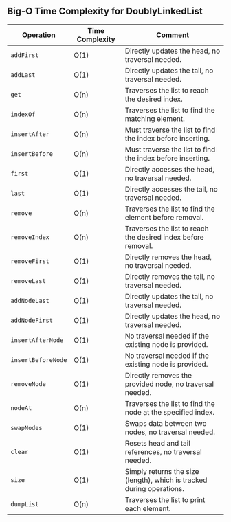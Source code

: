 ## Big-O Time Complexity for DoublyLinkedList

| Operation          | Time Complexity | Comment                                                                 |
|--------------------|-----------------|-------------------------------------------------------------------------|
| `addFirst`         | O(1)            | Directly updates the head, no traversal needed.                         |
| `addLast`          | O(1)            | Directly updates the tail, no traversal needed.                         |
| `get`              | O(n)            | Traverses the list to reach the desired index.                          |
| `indexOf`          | O(n)            | Traverses the list to find the matching element.                        |
| `insertAfter`      | O(n)            | Must traverse the list to find the index before inserting.              |
| `insertBefore`     | O(n)            | Must traverse the list to find the index before inserting.              |
| `first`            | O(1)            | Directly accesses the head, no traversal needed.                        |
| `last`             | O(1)            | Directly accesses the tail, no traversal needed.                        |
| `remove`           | O(n)            | Traverses the list to find the element before removal.                  |
| `removeIndex`      | O(n)            | Traverses the list to reach the desired index before removal.           |
| `removeFirst`      | O(1)            | Directly removes the head, no traversal needed.                         |
| `removeLast`       | O(1)            | Directly removes the tail, no traversal needed.                         |
| `addNodeLast`      | O(1)            | Directly updates the tail, no traversal needed.                         |
| `addNodeFirst`     | O(1)            | Directly updates the head, no traversal needed.                         |
| `insertAfterNode`  | O(1)            | No traversal needed if the existing node is provided.                   |
| `insertBeforeNode` | O(1)            | No traversal needed if the existing node is provided.                   |
| `removeNode`       | O(1)            | Directly removes the provided node, no traversal needed.                |
| `nodeAt`           | O(n)            | Traverses the list to find the node at the specified index.             |
| `swapNodes`        | O(1)            | Swaps data between two nodes, no traversal needed.                      |
| `clear`            | O(1)            | Resets head and tail references, no traversal needed.                   |
| `size`             | O(1)            | Simply returns the size (length), which is tracked during operations.   |
| `dumpList`         | O(n)            | Traverses the list to print each element.                               |
